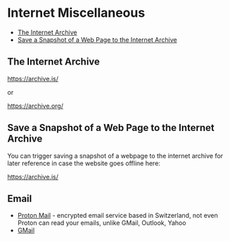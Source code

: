 # Internet Miscellaneous

<!-- INDEX_START -->

- [The Internet Archive](#the-internet-archive)
- [Save a Snapshot of a Web Page to the Internet Archive](#save-a-snapshot-of-a-web-page-to-the-internet-archive)

<!-- INDEX_END -->

## The Internet Archive

<https://archive.is/>

or

<https://archive.org/>

## Save a Snapshot of a Web Page to the Internet Archive

You can trigger
saving a snapshot of a webpage to the internet archive for later reference in case the website goes offline here:

<https://archive.is/>

## Email

- [Proton Mail](https://proton.me/mail) - encrypted email service based in Switzerland, not even Proton can read your
  emails, unlike GMail, Outlook, Yahoo
- [GMail](https://gmail.com)
